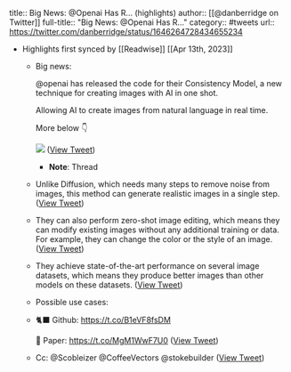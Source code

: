 title:: Big News: @Openai Has R... (highlights)
author:: [[@danberridge on Twitter]]
full-title:: "Big News: @Openai Has R..."
category:: #tweets
url:: https://twitter.com/danberridge/status/1646264728434655234

- Highlights first synced by [[Readwise]] [[Apr 13th, 2023]]
	- Big news:
	  
	  @openai has released the code for their Consistency Model, a new technique for creating images with AI in one shot. 
	  
	  Allowing AI to create images from natural language in real time.
	  
	  More below 👇 
	  
	  ![](https://pbs.twimg.com/media/Fti1CmyaAAAXGx_.jpg) ([View Tweet](https://twitter.com/danberridge/status/1646264728434655234))
		- **Note**: Thread
	- Unlike Diffusion, which needs many steps to remove noise from images, this method can generate realistic images in a single step. ([View Tweet](https://twitter.com/danberridge/status/1646264732654116865))
	- They can also perform zero-shot image editing, which means they can modify existing images without any additional training or data. For example, they can change the color or the style of an image. ([View Tweet](https://twitter.com/danberridge/status/1646264735946653696))
	- They achieve state-of-the-art performance on several image datasets, which means they produce better images than other models on these datasets. ([View Tweet](https://twitter.com/danberridge/status/1646264739235000320))
	- Possible use cases:
	- 🐈‍⬛ Github: https://t.co/B1eVF8fsDM
	  
	  📝 Paper: https://t.co/MgM1WwF7U0 ([View Tweet](https://twitter.com/danberridge/status/1646264747611000833))
	- Cc: @Scobleizer @CoffeeVectors @stokebuilder ([View Tweet](https://twitter.com/danberridge/status/1646264750937092096))